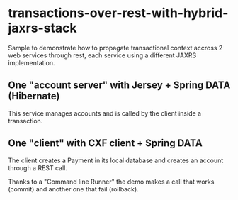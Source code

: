 # transactions-over-rest-with-hybrid-jaxrs-stack

Sample to demonstrate how to propagate transactional context accross 2 web services through rest, each service using a different JAXRS implementation. 

## One "account server" with Jersey + Spring DATA (Hibernate)

This service manages accounts and is called by the client inside a transaction.

## One "client" with CXF client + Spring DATA

The client creates a Payment in its local database and creates an account through a REST call.

Thanks to a "Command line Runner" the demo makes a call that works (commit) and another one that fail (rollback).
